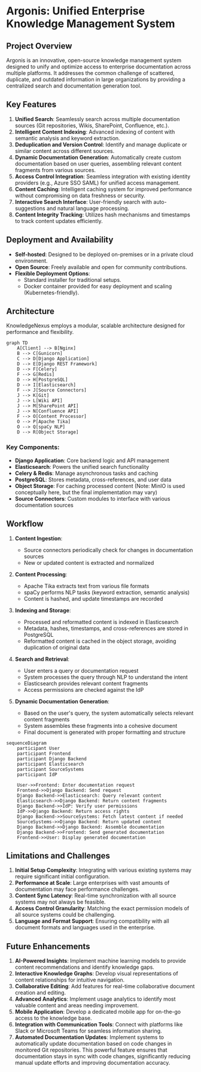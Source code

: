 # Argonis: Unified Enterprise Knowledge Management System

## Project Overview

Argonis is an innovative, open-source knowledge management system designed to unify and optimize access to enterprise documentation across multiple platforms. It addresses the common challenge of scattered, duplicate, and outdated information in large organizations by providing a centralized search and documentation generation tool.

## Key Features

1. **Unified Search**: Seamlessly search across multiple documentation sources (Git repositories, Wikis, SharePoint, Confluence, etc.).
2. **Intelligent Content Indexing**: Advanced indexing of content with semantic analysis and keyword extraction.
3. **Deduplication and Version Control**: Identify and manage duplicate or similar content across different sources.
4. **Dynamic Documentation Generation**: Automatically create custom documentation based on user queries, assembling relevant content fragments from various sources.
5. **Access Control Integration**: Seamless integration with existing identity providers (e.g., Azure SSO SAML) for unified access management.
6. **Content Caching**: Intelligent caching system for improved performance without compromising on data freshness or security.
7. **Interactive Search Interface**: User-friendly search with auto-suggestions and natural language processing.
8. **Content Integrity Tracking**: Utilizes hash mechanisms and timestamps to track content updates efficiently.

## Deployment and Availability

- **Self-hosted**: Designed to be deployed on-premises or in a private cloud environment.
- **Open Source**: Freely available and open for community contributions.
- **Flexible Deployment Options**: 
  - Standard installer for traditional setups.
  - Docker container provided for easy deployment and scaling (Kubernetes-friendly).

## Architecture

KnowledgeNexus employs a modular, scalable architecture designed for performance and flexibility.

```mermaid
graph TD
    A[Client] --> B[Nginx]
    B --> C[Gunicorn]
    C --> D[Django Application]
    D --> E[Django REST Framework]
    D --> F[Celery]
    F --> G[Redis]
    D --> H[PostgreSQL]
    D --> I[Elasticsearch]
    F --> J[Source Connectors]
    J --> K[Git]
    J --> L[Wiki API]
    J --> M[SharePoint API]
    J --> N[Confluence API]
    F --> O[Content Processor]
    O --> P[Apache Tika]
    O --> Q[spaCy NLP]
    D --> R[Object Storage]
```

### Key Components:

- **Django Application**: Core backend logic and API management
- **Elasticsearch**: Powers the unified search functionality
- **Celery & Redis**: Manage asynchronous tasks and caching
- **PostgreSQL**: Stores metadata, cross-references, and user data
- **Object Storage**: For caching processed content (Note: MinIO is used conceptually here, but the final implementation may vary)
- **Source Connectors**: Custom modules to interface with various documentation sources

## Workflow

1. **Content Ingestion**:
   - Source connectors periodically check for changes in documentation sources
   - New or updated content is extracted and normalized

2. **Content Processing**:
   - Apache Tika extracts text from various file formats
   - spaCy performs NLP tasks (keyword extraction, semantic analysis)
   - Content is hashed, and update timestamps are recorded

3. **Indexing and Storage**:
   - Processed and reformatted content is indexed in Elasticsearch
   - Metadata, hashes, timestamps, and cross-references are stored in PostgreSQL
   - Reformatted content is cached in the object storage, avoiding duplication of original data

4. **Search and Retrieval**:
   - User enters a query or documentation request
   - System processes the query through NLP to understand the intent
   - Elasticsearch provides relevant content fragments
   - Access permissions are checked against the IdP

5. **Dynamic Documentation Generation**:
   - Based on the user's query, the system automatically selects relevant content fragments
   - System assembles these fragments into a cohesive document
   - Final document is generated with proper formatting and structure

```mermaid
sequenceDiagram
    participant User
    participant Frontend
    participant Django Backend
    participant Elasticsearch
    participant SourceSystems
    participant IdP

    User->>Frontend: Enter documentation request
    Frontend->>Django Backend: Send request
    Django Backend->>Elasticsearch: Query relevant content
    Elasticsearch->>Django Backend: Return content fragments
    Django Backend->>IdP: Verify user permissions
    IdP->>Django Backend: Return access rights
    Django Backend->>SourceSystems: Fetch latest content if needed
    SourceSystems->>Django Backend: Return updated content
    Django Backend->>Django Backend: Assemble documentation
    Django Backend->>Frontend: Send generated documentation
    Frontend->>User: Display generated documentation
```

## Limitations and Challenges

1. **Initial Setup Complexity**: Integrating with various existing systems may require significant initial configuration.
2. **Performance at Scale**: Large enterprises with vast amounts of documentation may face performance challenges.
3. **Content Sync Latency**: Real-time synchronization with all source systems may not always be feasible.
4. **Access Control Granularity**: Matching the exact permission models of all source systems could be challenging.
5. **Language and Format Support**: Ensuring compatibility with all document formats and languages used in the enterprise.

## Future Enhancements

1. **AI-Powered Insights**: Implement machine learning models to provide content recommendations and identify knowledge gaps.
2. **Interactive Knowledge Graphs**: Develop visual representations of content relationships for intuitive navigation.
3. **Collaborative Editing**: Add features for real-time collaborative document creation and editing.
4. **Advanced Analytics**: Implement usage analytics to identify most valuable content and areas needing improvement.
5. **Mobile Application**: Develop a dedicated mobile app for on-the-go access to the knowledge base.
6. **Integration with Communication Tools**: Connect with platforms like Slack or Microsoft Teams for seamless information sharing.
7. **Automated Documentation Updates**: Implement systems to automatically update documentation based on code changes in monitored Git repositories. This powerful feature ensures that documentation stays in sync with code changes, significantly reducing manual update efforts and improving documentation accuracy.
